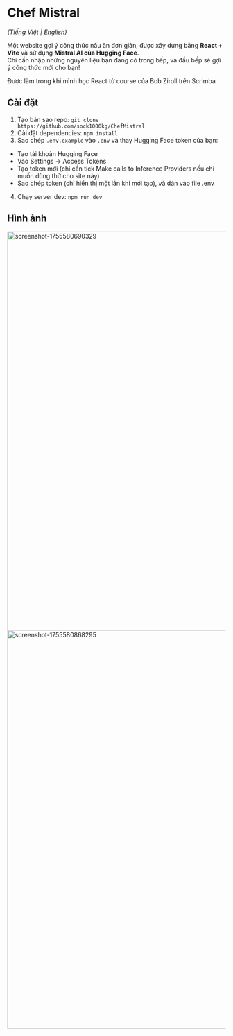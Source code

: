 # Chef Mistral
*(Tiếng Việt | [English](./README.md))*

Một website gợi ý công thức nấu ăn đơn giản, được xây dựng bằng **React + Vite** và sử dụng **Mistral AI của Hugging Face**.  
Chỉ cần nhập những nguyên liệu bạn đang có trong bếp, và đầu bếp sẽ gợi ý công thức mới cho bạn!

Được làm trong khi mình học React từ course của Bob Ziroll trên Scrimba

## Cài đặt
1. Tạo bản sao repo: `git clone https://github.com/sock1000kg/ChefMistral`
2. Cài đặt dependencies: `npm install`
3. Sao chép `.env.example` vào `.env` và thay Hugging Face token của bạn:
- Tạo tài khoản Hugging Face
- Vào Settings -> Access Tokens
- Tạo token mới (chỉ cần tick Make calls to Inference Providers nếu chỉ muốn dùng thử cho site này)
- Sao chép token (chỉ hiển thị một lần khi mới tạo), và dán vào file .env
4. Chạy server dev: `npm run dev`

## Hình ảnh
<img width="1895" height="920" alt="screenshot-1755580690329" src="https://github.com/user-attachments/assets/24287457-c848-4da5-aee9-692973037403" />
<img width="1893" height="920" alt="screenshot-1755580868295" src="https://github.com/user-attachments/assets/a50f1d45-eb0f-4049-9aa2-75a2b8af36de" />
